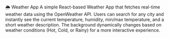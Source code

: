 🌦️ Weather App A simple React-based Weather App that fetches real-time weather data using the OpenWeather API. Users can search for any city and instantly see the current temperature, humidity, min/max temperature, and a short weather description. The background dynamically changes based on weather conditions (Hot, Cold, or Rainy) for a more interactive experience.